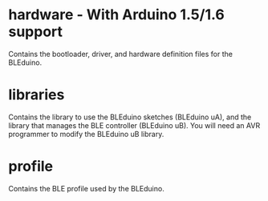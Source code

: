 hardware - With Arduino 1.5/1.6 support
========

Contains the bootloader, driver, and hardware definition files for the BLEduino.

libraries
========

Contains the library to use the BLEduino sketches (BLEduino uA), and the library that manages the BLE controller (BLEduino uB).  You will need an AVR programmer to modify the BLEduino uB library.  

profile
========

Contains the BLE profile used by the BLEduino.

